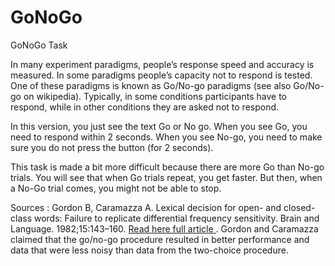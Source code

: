 # GoNoGo
GoNoGo Task 

In many experiment paradigms, people’s response speed and accuracy is measured. In some paradigms people’s capacity not to respond is tested. One of these paradigms is known as Go/No-go paradigms (see also Go/No-go on wikipedia). Typically, in some conditions participants have to respond, while in other conditions they are asked not to respond.

In this version, you just see the text Go or No go. When you see Go, you need to respond within 2 seconds. When you see No-go, you need to make sure you do not press the button (for 2 seconds).

This task is made a bit more difficult because there are more Go than No-go trials. You will see that when Go trials repeat, you get faster. But then, when a No-Go trial comes, you might not be able to stop.

Sources : Gordon B, Caramazza A. Lexical decision for open- and closed-class words: Failure to replicate differential frequency sensitivity. Brain and Language. 1982;15:143–160.
<a href="https://www.sciencedirect.com/science/article/pii/0093934X82900530?via%3Dihub"> Read here full article </a>.
Gordon and Caramazza claimed that the go/no-go procedure resulted in better performance and data that were less noisy than data from the two-choice procedure.

